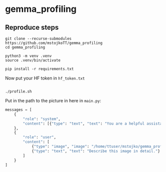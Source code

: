 # gemma_profiling

## Reproduce steps

```
git clone --recurse-submodules https://github.com/mstojkoTT/gemma_profiling
cd gemma_profiling

python3 -m venv .venv
source .venv/bin/activate

pip install -r requirements.txt
```

Now put your HF token in `hf_token.txt`

```

./profile.sh
```


Put in the path to the picture in here in `main.py`:

```python
messages = [
    {
        "role": "system",
        "content": [{"type": "text", "text": "You are a helpful assistant."}]
    },
    {
        "role": "user",
        "content": [
            {"type": "image", "image": "/home/ttuser/mstojko/gemma_profiling/picture.jpg"},
            {"type": "text", "text": "Describe this image in detail."}
        ]
    }
]
```